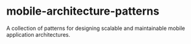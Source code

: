 # mobile-architecture-patterns
A collection of patterns for designing scalable and maintainable mobile application architectures.
